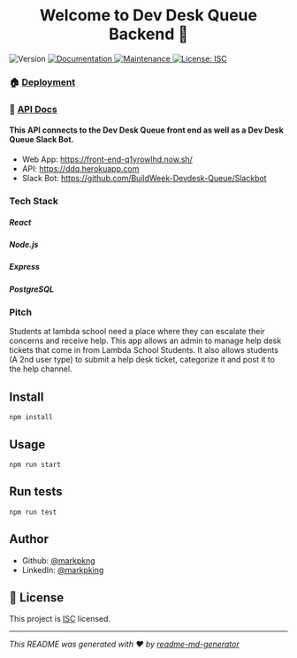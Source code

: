 <h1 align="center">Welcome to Dev Desk Queue Backend 👋</h1>
<p>
  <img alt="Version" src="https://img.shields.io/badge/version-1.0.0-blue.svg?cacheSeconds=2592000" />
  <a href="https://github.com/BuildWeek-Devdesk-Queue/Backend#readme" target="_blank">
    <img alt="Documentation" src="https://img.shields.io/badge/documentation-yes-brightgreen.svg" />
  </a>
  <a href="https://github.com/BuildWeek-Devdesk-Queue/Backend/graphs/commit-activity" target="_blank">
    <img alt="Maintenance" src="https://img.shields.io/badge/Maintained%3F-yes-green.svg" />
  </a>
  <a href="https://github.com/BuildWeek-Devdesk-Queue/Backend/blob/master/LICENSE" target="_blank">
    <img alt="License: ISC" src="https://img.shields.io/github/license/BuildWeek-Devdesk-Queue/Backend" />
  </a>
</p>

### 🏠 [Deployment](https://ddq.herokuapp.com/)
### :page_facing_up: [API Docs](https://documenter.getpostman.com/view/9136579/SW7aY7up?version=latest)

#### This API connects to the Dev Desk Queue front end as well as a Dev Desk Queue Slack Bot.

- Web App: <https://front-end-q1yrowlhd.now.sh/>
- API: <https://ddq.herokuapp.com>
- Slack Bot: <https://github.com/BuildWeek-Devdesk-Queue/Slackbot>

### Tech Stack
##### React
##### Node.js
##### Express
##### PostgreSQL

### Pitch

Students at lambda school need a place where they can escalate their concerns and receive help. This app allows an admin to manage help desk tickets that come in from Lambda School Students. It also allows students (A 2nd user type) to submit a help desk ticket, categorize it and post it to the help channel.

## Install

```
npm install
```

## Usage

```
npm run start
```

## Run tests

```
npm run test
```

## Author

* Github: [@markpkng](https://github.com/markpkng)
* LinkedIn: [@markpking](https://www.linkedin.com/in/markpking/)

## 📝 License

This project is [ISC](https://github.com/BuildWeek-Devdesk-Queue/Backend/blob/master/LICENSE) licensed.

***
_This README was generated with ❤️ by [readme-md-generator](https://github.com/kefranabg/readme-md-generator)_